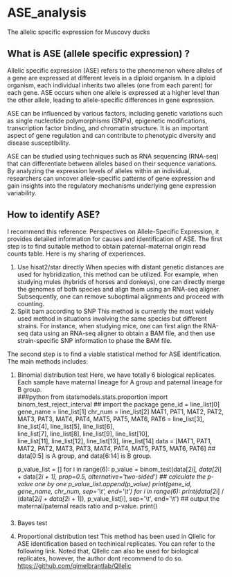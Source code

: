 # ASE_analysis
The allelic specific expression for Muscovy ducks  

## What is ASE (allele specific expression) ?
Allelic specific expression (ASE) refers to the phenomenon where alleles of a gene are expressed at different levels in a diploid organism. In a diploid organism, each individual inherits two alleles (one from each parent) for each gene. ASE occurs when one allele is expressed at a higher level than the other allele, leading to allele-specific differences in gene expression.  

ASE can be influenced by various factors, including genetic variations such as single nucleotide polymorphisms (SNPs), epigenetic modifications, transcription factor binding, and chromatin structure. It is an important aspect of gene regulation and can contribute to phenotypic diversity and disease susceptibility.  

ASE can be studied using techniques such as RNA sequencing (RNA-seq) that can differentiate between alleles based on their sequence variations. By analyzing the expression levels of alleles within an individual, researchers can uncover allele-specific patterns of gene expression and gain insights into the regulatory mechanisms underlying gene expression variability.  

## How to identify ASE?
I recommend this reference: Perspectives on Allele-Specific Expression, it provides detailed information for causes and identification of ASE.
The first step is to find suitable method to obtain paternal-maternal origin read counts table. Here is my sharing of experiences.
1. Use hisat2/star directly
When species with distant genetic distances are used for hybridization, this method can be utilized. For example, when studying mules (hybrids of horses and donkeys), one can directly merge the genomes of both species and align them using an RNA-seq aligner. Subsequently, one can remove suboptimal alignments and proceed with counting.
2. Split bam according to SNP
This method is currently the most widely used method in situations involving the same species but different strains. For instance, when studying mice, one can first align the RNA-seq data using an RNA-seq aligner to obtain a BAM file, and then use strain-specific SNP information to phase the BAM file.


The second step is to find a viable statistical method for ASE identification.
The main methods includes:
1. Binomial distribution test
Here, we have totally 6 biological replicates. Each sample have maternal lineage for A group and paternal lineage for B group.   
###python
from statsmodels.stats.proportion import binom_test_reject_interval ## import the package
gene_id = line_list[0]
    gene_name = line_list[1]
    chr_num = line_list[2]
    MAT1, PAT1, MAT2, PAT2, MAT3, PAT3, MAT4, PAT4, MAT5, PAT5, MAT6, PAT6 = line_list[3], line_list[4], line_list[5], line_list[6], \
                                                                              line_list[7], line_list[8], line_list[9], line_list[10], \
                                                                              line_list[11], line_list[12], line_list[13], line_list[14]
    data = [MAT1, PAT1, MAT2, PAT2, MAT3, PAT3, MAT4, PAT4, MAT5, PAT5, MAT6, PAT6] ## data[0:5] is A group, and data[6:14] is B group.

    p_value_list = []
    for i in range(6):
        p_value = binom_test(data[2*i], data[2*i] + data[2*i + 1], prop=0.5, alternative='two-sided') ## calculate the p-value one by one
        p_value_list.append(p_value)
    print(gene_id, gene_name, chr_num, sep='\t', end='\t')
    for i in range(6):
        print(data[2*i] / (data[2*i] + data[2*i + 1]), p_value_list[i], sep='\t', end='\t') ## output the maternal/paternal reads ratio and p-value.
    print()
###

3. Bayes test
  
4. Proportional distribution test
This method has been used in Qllelic for ASE identification based on techinical replicates. You can refer to the following link. Noted that, Qllelic can also be used for biological replicates, however, the author dont recommend to do so.
https://github.com/gimelbrantlab/Qllelic
